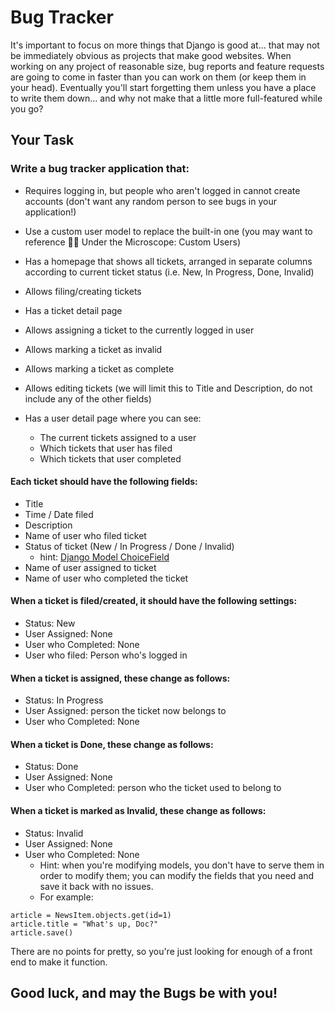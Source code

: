 # Bug Tracker

It's important to focus on more things that Django is good at... that may not be immediately obvious as projects that make good websites. When working on any project of reasonable size, bug reports and feature requests are going to come in faster than you can work on them (or keep them in your head). Eventually you'll start forgetting them unless you have a place to write them down... and why not make that a little more full-featured while you go?

## Your Task

### Write a bug tracker application that:

-   Requires logging in, but people who aren't logged in cannot create accounts (don't want any random person to see bugs in your application!)
-   Use a custom user model to replace the built-in one (you may want to reference 👨‍🔬 Under the Microscope: Custom Users)
-   Has a homepage that shows all tickets, arranged in separate columns according to current ticket status (i.e. New, In Progress, Done, Invalid)
-   Allows filing/creating tickets
-   Has a ticket detail page
-   Allows assigning a ticket to the currently logged in user
-   Allows marking a ticket as invalid
-   Allows marking a ticket as complete
-   Allows editing tickets (we will limit this to Title and Description, do not include any of the other fields)
-   Has a user detail page where you can see:

    -   The current tickets assigned to a user
    -   Which tickets that user has filed
    -   Which tickets that user completed

#### Each ticket should have the following fields:

-   Title
-   Time / Date filed
-   Description
-   Name of user who filed ticket
-   Status of ticket (New / In Progress / Done / Invalid)
    -   hint: [Django Model ChoiceField](https://docs.djangoproject.com/en/3.0/ref/models/fields/#choices)
-   Name of user assigned to ticket
-   Name of user who completed the ticket

#### When a ticket is filed/created, it should have the following settings:

-   Status: New
-   User Assigned: None
-   User who Completed: None
-   User who filed: Person who's logged in

#### When a ticket is assigned, these change as follows:

-   Status: In Progress
-   User Assigned: person the ticket now belongs to
-   User who Completed: None

#### When a ticket is Done, these change as follows:

-   Status: Done
-   User Assigned: None
-   User who Completed: person who the ticket used to belong to

#### When a ticket is marked as Invalid, these change as follows:

-   Status: Invalid
-   User Assigned: None
-   User who Completed: None
    -   Hint: when you're modifying models, you don't have to serve them in order to modify them; you can modify the fields that you need and save it back with no issues.
    -   For example:

```
article = NewsItem.objects.get(id=1)
article.title = "What's up, Doc?"
article.save()
```

There are no points for pretty, so you're just looking for enough of a front end to make it function.

## Good luck, and may the Bugs be with you!
